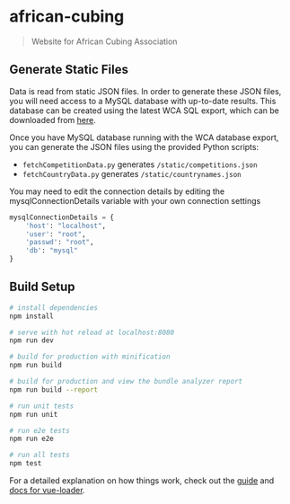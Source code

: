 # african-cubing

> Website for African Cubing Association

## Generate Static Files

Data is read from static JSON files. In order to generate these JSON files, you will need access to a MySQL database with up-to-date results. This database can be created using the latest WCA SQL export, which can be downloaded from [here](https://www.worldcubeassociation.org/results/misc/export.html).

Once you have MySQL database running with the WCA database export, you can generate the JSON files using the provided Python scripts:

* `fetchCompetitionData.py` generates `/static/competitions.json`
* `fetchCountryData.py` generates `/static/countrynames.json`

You may need to edit the connection details by editing the mysqlConnectionDetails variable with your own connection settings
``` python
mysqlConnectionDetails = {
    'host': "localhost",
    'user': "root",
    'passwd': "root",
    'db': "mysql"
}
```

## Build Setup

``` bash
# install dependencies
npm install

# serve with hot reload at localhost:8080
npm run dev

# build for production with minification
npm run build

# build for production and view the bundle analyzer report
npm run build --report

# run unit tests
npm run unit

# run e2e tests
npm run e2e

# run all tests
npm test
```

For a detailed explanation on how things work, check out the [guide](http://vuejs-templates.github.io/webpack/) and [docs for vue-loader](http://vuejs.github.io/vue-loader).
